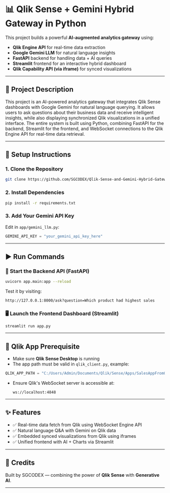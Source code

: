# 📊 Qlik Sense + Gemini Hybrid Gateway in Python

This project builds a powerful **AI-augmented analytics gateway** using:

* **Qlik Engine API** for real-time data extraction
* **Google Gemini LLM** for natural language insights
* **FastAPI** backend for handling data + AI queries
* **Streamlit** frontend for an interactive hybrid dashboard
* **Qlik Capability API (via iframe)** for synced visualizations

---

## 🚀 Project Description

This project is an AI-powered analytics gateway that integrates Qlik Sense dashboards with Google Gemini for natural language querying. It allows users to ask questions about their business data and receive intelligent insights, while also displaying synchronized Qlik visualizations in a unified interface. The entire system is built using Python, combining FastAPI for the backend, Streamlit for the frontend, and WebSocket connections to the Qlik Engine API for real-time data retrieval.

---

## 🔧 Setup Instructions

### 1. Clone the Repository

```bash
git clone https://github.com/SGCODEX/Qlik-Sense-and-Gemini-Hybrid-Gateway.git
```

### 2. Install Dependencies

```bash
pip install -r requirements.txt
```

### 3. Add Your Gemini API Key

Edit in `app/gemini_llm.py`:

```python
GEMINI_API_KEY = "your_gemini_api_key_here"
```

---

## ▶️ Run Commands

### 🧠 Start the Backend API (FastAPI)

```bash
uvicorn app.main:app --reload
```

Test it by visiting:

```
http://127.0.0.1:8000/ask?question=Which product had highest sales
```

### 🖥️ Launch the Frontend Dashboard (Streamlit)

```bash
streamlit run app.py
```

---

## 🔄 Qlik App Prerequisite

* Make sure **Qlik Sense Desktop** is running
* The app path must be valid in `qlik_client.py`, example:

```python
QLIK_APP_PATH = "C:/Users/Admin/Documents/Qlik/Sense/Apps/SalesAppFromQVD.qvf"
```

* Ensure Qlik's WebSocket server is accessible at:

  ```
  ws://localhost:4848
  ```

---

## ✨ Features

* ✅ Real-time data fetch from Qlik using WebSocket Engine API
* ✅ Natural language Q\&A with Gemini on Qlik data
* ✅ Embedded synced visualizations from Qlik using iframes
* ✅ Unified frontend with AI + Charts via Streamlit

---

## 🧠 Credits

Built by SGCODEX — combining the power of **Qlik Sense** with **Generative AI**.

---
